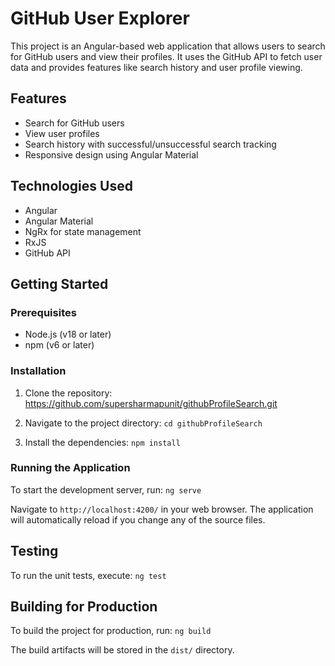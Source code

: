 # GitHub User Explorer

This project is an Angular-based web application that allows users to search for GitHub users and view their profiles. It uses the GitHub API to fetch user data and provides features like search history and user profile viewing.

## Features

- Search for GitHub users
- View user profiles
- Search history with successful/unsuccessful search tracking
- Responsive design using Angular Material

## Technologies Used

- Angular
- Angular Material
- NgRx for state management
- RxJS
- GitHub API

## Getting Started

### Prerequisites

- Node.js (v18 or later)
- npm (v6 or later)

### Installation

1. Clone the repository: <https://github.com/supersharmapunit/githubProfileSearch.git>

2. Navigate to the project directory: `cd githubProfileSearch`

3. Install the dependencies: `npm install`

### Running the Application

To start the development server, run: `ng serve`

Navigate to `http://localhost:4200/` in your web browser. The application will automatically reload if you change any of the source files.

## Testing

To run the unit tests, execute: `ng test`

## Building for Production

To build the project for production, run: `ng build`

The build artifacts will be stored in the `dist/` directory.